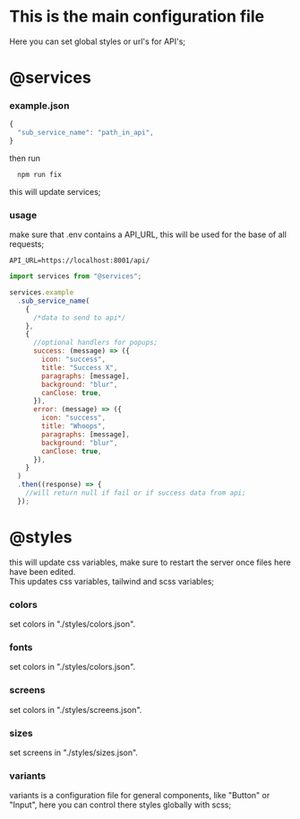 # This is the main configuration file

Here you can set global styles or url's for API's;

# @services

### example.json

```jsx
{
  "sub_service_name": "path_in_api",
}
```

then run

```sh
  npm run fix
```
this will update services;

### usage

make sure that .env contains a API_URL, this will be used for the base of all requests;

```env
API_URL=https://localhost:8001/api/
```

```jsx
import services from "@services";

services.example
  .sub_service_name(
    {
      /*data to send to api*/
    },
    {
      //optional handlers for popups;
      success: (message) => ({
        icon: "success",
        title: "Success X",
        paragraphs: [message],
        background: "blur",
        canClose: true,
      }),
      error: (message) => ({
        icon: "success",
        title: "Whoops",
        paragraphs: [message],
        background: "blur",
        canClose: true,
      }),
    }
  )
  .then((response) => {
    //will return null if fail or if success data from api;
  });
```

# @styles

this will update css variables, make sure to restart the server once files here have been edited.
<br>
This updates css variables, tailwind and scss variables;

### colors

set colors in "./styles/colors.json".

### fonts

set colors in "./styles/colors.json".

### screens

set colors in "./styles/screens.json".

### sizes

set screens in "./styles/sizes.json".

### variants

variants is a configuration file for general components, like "Button" or "Input", here you can control there styles globally with scss;
